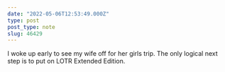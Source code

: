 ```yaml
---
date: "2022-05-06T12:53:49.000Z"
type: post 
post_type: note
slug: 46429
---
```

I woke up early to see my wife off for her girls trip. The only logical next step is to put on LOTR Extended Edition. 
